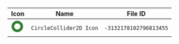 | Icon | Name | File ID |
| ---  | ---  | ---     |
| ![](CircleCollider2D%20Icon.png) | `CircleCollider2D Icon` | `-3132178102796813455` |
